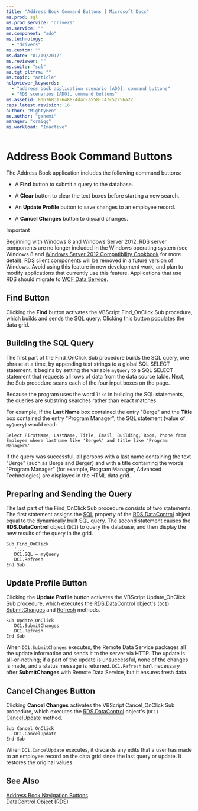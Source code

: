 ```yaml
---
title: "Address Book Command Buttons | Microsoft Docs"
ms.prod: sql
ms.prod_service: "drivers"
ms.service: ""
ms.component: "ado"
ms.technology:
  - "drivers"
ms.custom: ""
ms.date: "01/19/2017"
ms.reviewer: ""
ms.suite: "sql"
ms.tgt_pltfrm: ""
ms.topic: "article"
helpviewer_keywords: 
  - "address book application scenario [ADO], command buttons"
  - "RDS scenarios [ADO], command buttons"
ms.assetid: 80676831-6488-4dad-a558-c47c52256a22
caps.latest.revision: 16
author: "MightyPen"
ms.author: "genemi"
manager: "craigg"
ms.workload: "Inactive"
---
```

# Address Book Command Buttons
The Address Book application includes the following command buttons:  
  
-   A **Find** button to submit a query to the database.  
  
-   A **Clear** button to clear the text boxes before starting a new search.  
  
-   An **Update Profile** button to save changes to an employee record.  
  
-   A **Cancel Changes** button to discard changes.  
  
> [!IMPORTANT]
>  Beginning with Windows 8 and Windows Server 2012, RDS server components are no longer included in the Windows operating system (see Windows 8 and [Windows Server 2012 Compatibility Cookbook](https://www.microsoft.com/en-us/download/details.aspx?id=27416) for more detail). RDS client components will be removed in a future version of Windows. Avoid using this feature in new development work, and plan to modify applications that currently use this feature. Applications that use RDS should migrate to [WCF Data Service](http://go.microsoft.com/fwlink/?LinkId=199565).  
  
## Find Button  
 Clicking the **Find** button activates the VBScript Find_OnClick Sub procedure, which builds and sends the SQL query. Clicking this button populates the data grid.  
  
## Building the SQL Query  
 The first part of the Find_OnClick Sub procedure builds the SQL query, one phrase at a time, by appending text strings to a global SQL SELECT statement. It begins by setting the variable `myQuery` to a SQL SELECT statement that requests all rows of data from the data source table. Next, the Sub procedure scans each of the four input boxes on the page.  
  
 Because the program uses the word `like` in building the SQL statements, the queries are substring searches rather than exact matches.  
  
 For example, if the **Last Name** box contained the entry "Berge" and the **Title** box contained the entry "Program Manager", the SQL statement (value of `myQuery`) would read:  
  
```  
Select FirstName, LastName, Title, Email, Building, Room, Phone from Employee where lastname like 'Berge%' and title like 'Program Manager%'  
```  
  
 If the query was successful, all persons with a last name containing the text "Berge" (such as Berge and Berger) and with a title containing the words "Program Manager" (for example, Program Manager, Advanced Technologies) are displayed in the HTML data grid.  
  
## Preparing and Sending the Query  
 The last part of the Find_OnClick Sub procedure consists of two statements. The first statement assigns the [SQL](../../../ado/reference/rds-api/sql-property.md) property of the [RDS.DataControl](../../../ado/reference/rds-api/datacontrol-object-rds.md) object equal to the dynamically built SQL query. The second statement causes the **RDS.DataControl** object (`DC1`) to query the database, and then display the new results of the query in the grid.  
  
```  
Sub Find_OnClick  
   '...  
   DC1.SQL = myQuery  
   DC1.Refresh  
End Sub  
```  
  
## Update Profile Button  
 Clicking the **Update Profile** button activates the VBScript Update_OnClick Sub procedure, which executes the [RDS.DataControl](../../../ado/reference/rds-api/datacontrol-object-rds.md) object's (`DC1`) [SubmitChanges](../../../ado/reference/rds-api/submitchanges-method-rds.md) and [Refresh](../../../ado/reference/rds-api/refresh-method-rds.md) methods.  
  
```  
Sub Update_OnClick  
   DC1.SubmitChanges  
   DC1.Refresh  
End Sub  
```  
  
 When `DC1.SubmitChanges` executes, the Remote Data Service packages all the update information and sends it to the server via HTTP. The update is all-or-nothing; if a part of the update is unsuccessful, none of the changes is made, and a status message is returned. `DC1.Refresh` isn't necessary after **SubmitChanges** with Remote Data Service, but it ensures fresh data.  
  
## Cancel Changes Button  
 Clicking **Cancel Changes** activates the VBScript Cancel_OnClick Sub procedure, which executes the [RDS.DataControl](../../../ado/reference/rds-api/datacontrol-object-rds.md) object's (`DC1)` [CancelUpdate](../../../ado/reference/rds-api/cancelupdate-method-rds.md) method.  
  
```  
Sub Cancel_OnClick  
   DC1.CancelUpdate  
End Sub  
```  
  
 When `DC1.CancelUpdate` executes, it discards any edits that a user has made to an employee record on the data grid since the last query or update. It restores the original values.  
  
## See Also  
 [Address Book Navigation Buttons](../../../ado/guide/remote-data-service/address-book-navigation-buttons.md)   
 [DataControl Object (RDS)](../../../ado/reference/rds-api/datacontrol-object-rds.md)


